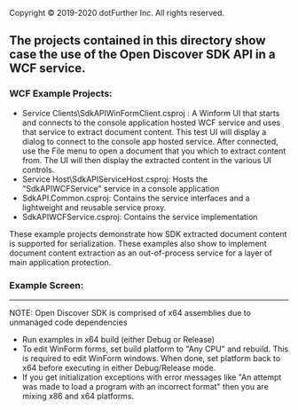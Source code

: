 Copyright © 2019-2020 dotFurther Inc. All rights reserved. 

## The projects contained in this directory show case the use of the Open Discover SDK API in a WCF service.

### WCF Example Projects:
- Service Clients\SdkAPIWinFormClient.csproj : A Winform UI that starts and connects to the console application hosted WCF service 
  and uses that service to extract document content. This test UI will display a dialog to connect to the console app hosted service.
  After connected, use the File menu to open a document that you which to extract content from. The UI will then display the extracted
  content in the various UI controls.
- Service Host\SdkAPIServiceHost.csproj:  Hosts the "SdkAPIWCFService" service in a console application
- SdkAPI.Common.csproj: Contains the service interfaces and a lightweight and reusable service proxy.    
- SdkAPIWCFService.csproj: Contains the service implementation

These example projects demonstrate how SDK extracted document content is supported for serialization. These examples also show to implement document content extraction as an out-of-process service for a layer of main application protection. 

### Example Screen:

------------------------------------------------------------------------------------------------------------------------
NOTE: Open Discover SDK is comprised of x64 assemblies due to unmanaged code dependencies

- Run examples in x64 build (either Debug or Release)
- To edit WinForm forms, set build platform to "Any CPU" and rebuild. This is required to edit WinForm windows. When done, set platform 
  back to x64 before executing in either Debug/Release mode.
- If you get initialization exceptions with error messages like "An attempt was made to load a program with
  an incorrect format" then you are mixing x86 and x64 platforms.

